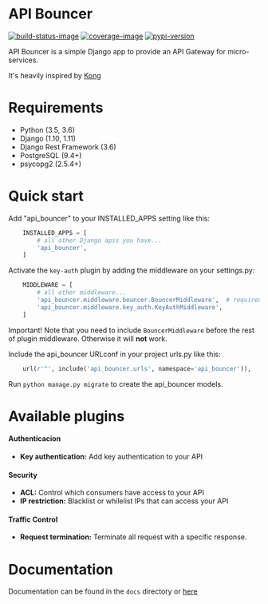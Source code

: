 # API Bouncer

[![build-status-image]][travis]
[![coverage-image]][coverage]
[![pypi-version]][pypi]

API Bouncer is a simple Django app to provide an API
Gateway for micro-services.

It's heavily inspired by [Kong][kong]


# Requirements

* Python (3.5, 3.6)
* Django (1.10, 1.11)
* Django Rest Framework (3.6)
* PostgreSQL (9.4+)
* psycopg2 (2.5.4+)

# Quick start

Add "api_bouncer" to your INSTALLED_APPS setting like this:

```python
    INSTALLED_APPS = [
        # all other Django apss you have...
        'api_bouncer',
    ]
```

Activate the `key-auth` plugin by adding the middleware on your settings.py:

```python
    MIDDLEWARE = [
        # all other middleware...
        'api_bouncer.middleware.bouncer.BouncerMiddleware',  # required
        'api_bouncer.middleware.key_auth.KeyAuthMiddleware',
    ]
```

Important! 
Note that you need to include `BouncerMiddleware` before the rest of plugin
middleware. Otherwise it will **not** work. 


Include the api_bouncer URLconf in your project urls.py like this:

```python
    url(r'^', include('api_bouncer.urls', namespace='api_bouncer')),
```

Run `python manage.py migrate` to create the api_bouncer models.

# Available plugins

#### Authenticacion
- **Key authentication:** Add key authentication to your API

#### Security
- **ACL:** Control which consumers have access to your API
- **IP restriction:** Blacklist or whilelist IPs that can access your API 

#### Traffic Control
- **Request termination:** Terminate all request with a specific response.

# Documentation
Documentation can be found in the `docs` directory or [here][docs]


[coverage-image]: https://coveralls.io/repos/github/menecio/django-api-bouncer/badge.svg?branch=master
[coverage]: https://coveralls.io/github/menecio/django-api-bouncer?branch=master
[build-status-image]: https://travis-ci.org/menecio/django-api-bouncer.svg?branch=master
[travis]: https://travis-ci.org/menecio/django-api-bouncer?branch=master
[pypi-version]: https://img.shields.io/badge/pypi-0.3.1-blue.svg
[pypi]: https://pypi.python.org/pypi/django-api-bouncer
[kong]: https://getkong.org
[docs]: http://www.menecio.me/django-api-bouncer/docs

